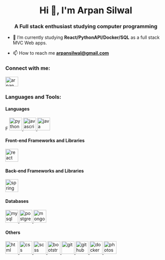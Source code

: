 <h1 align="center">Hi 👋, I'm Arpan Silwal</h1>
<h3 align="center">A Full stack enthusiast studying computer programming</h3>

- 🔭 I’m currently studying **React/PythonAPI/Docker/SQL** as a full stack MVC Web apps.

- 📫 How to reach me **arpansilwal@gmail.com**

<h3 align="left">Connect with me:</h3>
<p align="left">
<a href="https://linkedin.com/in/arpan silwal" target="blank"><img align="center" src="https://raw.githubusercontent.com/rahuldkjain/github-profile-readme-generator/master/src/images/icons/Social/linked-in-alt.svg" alt="arpan silwal" height="30" width="40" /></a>
</p>

<h3 align="left">Languages and Tools:</h3>
<p align="left"> 
  <h4 align="left">Languages</h4>F
    <a href="https://www.python.org/" target="_blank" rel="noreferrer"> <img src="https://cdn.worldvectorlogo.com/logos/python-5.svg" alt="python" width="40" height="40"/> </a>
    <a href="https://www.javascript.com/" target="_blank" rel="noreferrer"> <img src="https://cdn.worldvectorlogo.com/logos/javascript-1.svg" alt="javascript" width="40" height="40"/> </a>
    <a href="https://www.java.com/" target="_blank" rel="noreferrer"> <img src="https://cdn.worldvectorlogo.com/logos/java-14.svg" alt="java" width="40" height="40"/> </a>

  <h4 align="left">Front-end Frameworks and Libraries</h4>
    <a href="https://reactjs.org/" target="_blank" rel="noreferrer"> <img src="https://cdn.worldvectorlogo.com/logos/react-2.svg" alt="react" width="40" height="40"/> </a>

  <h4 align="left">Back-end Frameworks and Libraries</h4>
    <a href="https://spring.io/" target="_blank" rel="noreferrer"> <img src="https://cdn.worldvectorlogo.com/logos/spring-3.svg" alt="spring" width="40" height="40"/> </a>

  <h4 align="left">Databases</h4>
    <a href="https://www.mysql.com/" target="_blank" rel="noreferrer"> <img src="https://cdn.worldvectorlogo.com/logos/mysql-6.svg" alt="mysql" width="40" height="40"/> </a>
    <a href="https://www.postgresql.org/" target="_blank" rel="noreferrer"> <img src="https://cdn.worldvectorlogo.com/logos/postgresql.svg" alt="postgresql" width="40" height="40"/> </a>
    <a href="https://www.mongodb.com/" target="_blank" rel="noreferrer"> <img src="https://cdn.worldvectorlogo.com/logos/mongodb-icon-1.svg" alt="mongodb" width="40" height="40"/> </a>

  <h4 align="left">Others</h4>
    <a href="https://developer.mozilla.org/en-US/docs/Web/HTML" target="_blank" rel="noreferrer"> <img src="https://cdn.worldvectorlogo.com/logos/html-1.svg" alt="html" width="40" height="40"/> </a>
    <a href="https://developer.mozilla.org/en-US/docs/Web/CSS" target="_blank" rel="noreferrer"> <img src="https://cdn.worldvectorlogo.com/logos/css-3.svg" alt="css" width="40" height="40"/> </a>
    <a href="https://sass-lang.com/" target="_blank" rel="noreferrer"> <img src="https://cdn.worldvectorlogo.com/logos/sass-1.svg" alt="scss" width="40" height="40"/> </a>
    <a href="https://getbootstrap.com/" target="_blank" rel="noreferrer"> <img src="https://cdn.worldvectorlogo.com/logos/bootstrap-5-1.svg" alt="bootstrap" width="40" height="40"/> </a>
    <a href="https://git-scm.com/" target="_blank" rel="noreferrer"> <img src="https://cdn.worldvectorlogo.com/logos/git-icon.svg" alt="git" width="40" height="40"/> </a>
    <a href="https://github.com/" target="_blank" rel="noreferrer"> <img src="https://cdn.worldvectorlogo.com/logos/github-icon-1.svg" alt="github" width="40" height="40"/> </a>
    <a href="https://www.docker.com/" target="_blank" rel="noreferrer"> <img src="https://cdn.worldvectorlogo.com/logos/docker.svg" alt="docker" width="40" height="40"/> </a>
    <a href="https://www.adobe.com/products/photoshop.html" target="_blank" rel="noreferrer"> <img src="https://cdn.worldvectorlogo.com/logos/adobe-photoshop-2.svg" alt="photoshop" width="40" height="40"/> </a>
</p>
